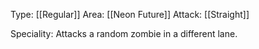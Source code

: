 Type: [[Regular]]
Area: [[Neon Future]]
Attack: [[Straight]]

Speciality: Attacks a random zombie in a different lane.
